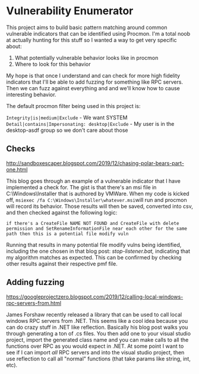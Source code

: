 ﻿# Vulnerability Enumerator
This project aims to build basic pattern matching around common vulnerable indicators that can be identified using Procmon. I'm a total noob at actually hunting for this stuff so I wanted a way to get very specific about:
1) What potentially vulnerable behavior looks like in procmon
2) Where to look for this behavior

My hope is that once I understand and can check for more high fidelity indicators that I'll be able to add fuzzing for something like RPC servers. Then we can fuzz against everything and and we'll know how to cause interesting behavior.

The default procmon filter being used in this project is:

`Integrity|is|medium|Exclude` - We want SYSTEM
`Detail|contains|Impersonating: desktop|Exclude` - My user is in the desktop-asdf group so we don't care about those

## Checks
http://sandboxescaper.blogspot.com/2019/12/chasing-polar-bears-part-one.html

This blog goes through an example of a vulnerable indicator that I have implemented a check for. The gist is that there's an msi file in C:\Windows\Installer that is authored by VMWare. 
When my code is kicked off, `msiexec /fa C:\Windows\Installer\whatever.msi`will run and procmon will record its behavior. Those results will then be saved, converted into csv, and then checked against the following logic:

`if there's a CreateFile NAME NOT FOUND and CreateFile with delete permission and SetRenameInformationFile near each other for the same path then this is a potential file modify vuln`

Running that results in many potential file modify vulns being identified, including the one chosen in that blog post: *stop-listener.bat,* indicating that my algorithm matches as expected. This can be confirmed by checking other results against their respective pmf file.

## Adding fuzzing
https://googleprojectzero.blogspot.com/2019/12/calling-local-windows-rpc-servers-from.html

James Forshaw recently released a library that can be used to call local windows RPC servers from .NET. This seems like a cool idea because you can do crazy stuff in .NET like reflection. Basically his blog post walks you through generating a ton of .cs files. You then add one to your visual studio project, import the generated class name and you can make calls to all the functions over RPC as you would expect in .NET. At some point I want to see if I can import _all_ RPC servers and  into the visual studio project, then use reflection to call all "normal" functions (that take params like string, int, etc).
